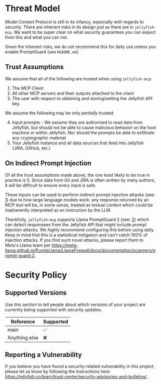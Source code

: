 # Threat Model
Model Context Protocol is still in its infancy, especially with regards to security. There are inherent risks in its design just as there are in `jellyfish-mcp`. We want to be super clear on what security guarantees you can expect from this and what you can not.

Given the inherent risks, we do not recommend this for daily use unless you enable PromptGuard (see `README.md`).

## Trust Assumptions
We assume that all of the following are trusted when using `jellyfish-mcp`:

1. The MCP Client
2. All other MCP servers and their outputs attached to the client
3. The user with respect to obtaining and storing/setting the Jellyfish API key.

We assume the following may be only *partially* trusted:

4. Input prompts - We assume they are authorized to read data from Jellyfish, but should not be able to cause malicious behavior on the host machine or within Jellyfish. Nor should the prompts be able to exfiltrate any cryptographic material.
5. Your Jellyfish instance and all data sources that feed into Jellyfish (JIRA, GitHub, etc.)


## On Indirect Prompt Injection

Of all the trust assumptions made above, the one least likely to be true in practice is 5. Since data from Git and JIRA is often written by many authors, it will be difficult to ensure every input is safe.

These inputs can be used to perform indirect prompt injection attacks (see: [1](https://genai.owasp.org/llmrisk/llm01-prompt-injection/)) due to how large language models work: any response returned by an MCP tool will be, in some sense, treated as textual context which could be inadverently interpreted as an instruction by the LLM.

Thankfully, `jellyfish-mcp` supports Llama PromptGuard 2 (see: [2](https://meta-llama.github.io/PurpleLlama/LlamaFirewall/docs/documentation/scanners/prompt-guard-2)) which can detect responsees from the Jellyfish API that might include prompt injection attacks. We *highly* recommend configuring this before using daily. Keep in mind that this is a statisitical mitigation and can't catch 100% of injection attacks. If you find such novel attacks, please report them to Meta's Llama team per https://meta-llama.github.io/PurpleLlama/LlamaFirewall/docs/documentation/scanners/prompt-guard-2.

# Security Policy

## Supported Versions

Use this section to tell people about which versions of your project are
currently being supported with security updates.

| Reference | Supported          |
| ------- | ------------------ |
| main   | :white_check_mark:  |
| Anything else | :x:        |

## Reporting a Vulnerability

If you believe you have found a security-related vulnerability in this project, please let us know by following the instructions here: https://jellyfish.co/learn/trust-center/security-advisories-and-bulletins/ .


